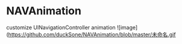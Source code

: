 # NAVAnimation
customize UINavigationController animation
![image](https://github.com/duckSone/NAVAnimation/blob/master/未命名.gif
